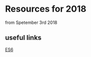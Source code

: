 # Resources for 2018
from Spetember 3rd 2018
## useful links
[ES6](https://github.com/DanWahlin/ES6Samples)
